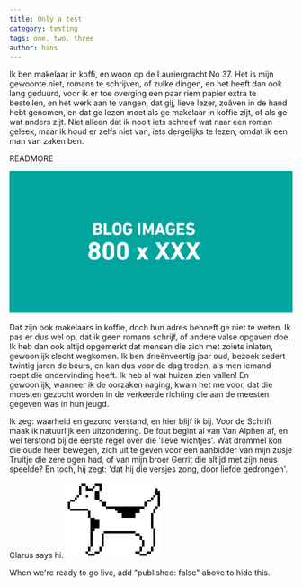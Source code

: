 ```yaml
---
title: Only a test
category: testing
tags: one, two, three
author: hans
---
```


Ik ben makelaar in koffi, en woon op de Lauriergracht No 37. Het is mijn gewoonte niet, romans te schrijven, of zulke dingen, en het heeft dan ook lang geduurd, voor ik er toe overging een paar riem papier extra te bestellen, en het werk aan te vangen, dat gij, lieve lezer, zoâven in de hand hebt genomen, en dat ge lezen moet als ge makelaar in koffie zijt, of als ge wat anders zijt. Niet alleen dat ik nooit iets schreef wat naar een roman geleek, maar ik houd er zelfs niet van, iets dergelijks te lezen, omdat ik een man van zaken ben. 

READMORE

![sample](2014-03-17-test/sample.png)

Dat zijn ook makelaars in koffie, doch hun adres behoeft ge niet te weten. Ik pas er dus wel op, dat ik geen romans schrijf, of andere valse opgaven doe. Ik heb dan ook altijd opgemerkt dat mensen die zich met zoiets inlaten, gewoonlijk slecht wegkomen. Ik ben drieënveertig jaar oud, bezoek sedert twintig jaren de beurs, en kan dus voor de dag treden, als men iemand roept die ondervinding heeft. Ik heb al wat huizen zien vallen! En gewoonlijk, wanneer ik de oorzaken naging, kwam het me voor, dat die moesten gezocht worden in de verkeerde richting die aan de meesten gegeven was in hun jeugd.

Ik zeg: waarheid en gezond verstand, en hier blijf ik bij. Voor de Schrift maak ik natuurlijk een uitzondering. De fout begint al van Van Alphen af, en wel terstond bij de eerste regel over die 'lieve wichtjes'. Wat drommel kon die oude heer bewegen, zich uit te geven voor een aanbidder van mijn zusje Truitje die zere ogen had, of van mijn broer Gerrit die altijd met zijn neus speelde? En toch, hij zegt: 'dat hij die versjes zong, door liefde gedrongen'.

Clarus says hi. ![moof](2014-03-17-test/dogcow.png)

When we're ready to go live, add "published: false" above to hide this.
